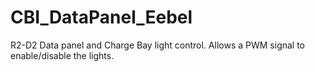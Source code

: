 # CBI_DataPanel_Eebel
R2-D2 Data panel and Charge Bay light control.  Allows a PWM signal to enable/disable the lights.
